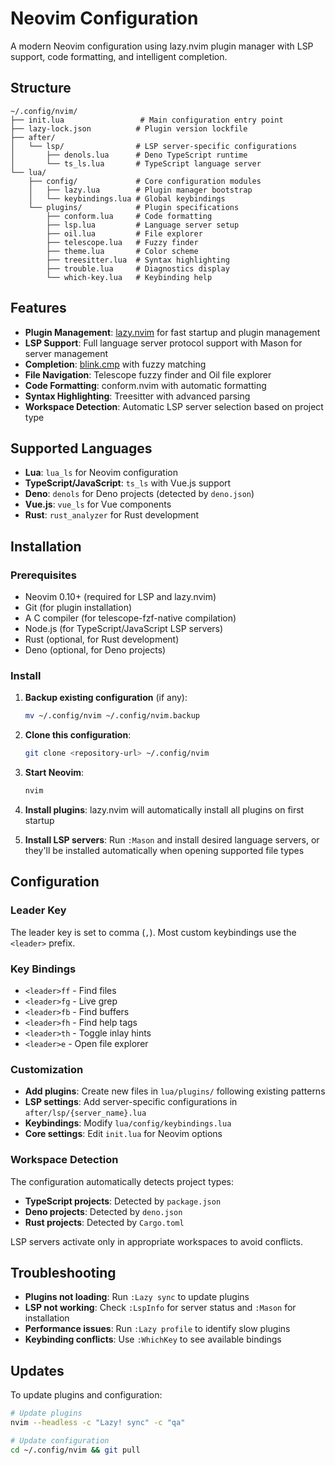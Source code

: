# Neovim Configuration

A modern Neovim configuration using lazy.nvim plugin manager with LSP support, code formatting, and intelligent completion.

## Structure

```
~/.config/nvim/
├── init.lua                 # Main configuration entry point
├── lazy-lock.json          # Plugin version lockfile
├── after/
│   └── lsp/                # LSP server-specific configurations
│       ├── denols.lua      # Deno TypeScript runtime
│       └── ts_ls.lua       # TypeScript language server
└── lua/
    ├── config/             # Core configuration modules
    │   ├── lazy.lua        # Plugin manager bootstrap
    │   └── keybindings.lua # Global keybindings
    └── plugins/            # Plugin specifications
        ├── conform.lua     # Code formatting
        ├── lsp.lua         # Language server setup
        ├── oil.lua         # File explorer
        ├── telescope.lua   # Fuzzy finder
        ├── theme.lua       # Color scheme
        ├── treesitter.lua  # Syntax highlighting
        ├── trouble.lua     # Diagnostics display
        └── which-key.lua   # Keybinding help
```

## Features

- **Plugin Management**: [lazy.nvim](https://github.com/folke/lazy.nvim) for fast startup and plugin management
- **LSP Support**: Full language server protocol support with Mason for server management
- **Completion**: [blink.cmp](https://github.com/Saghen/blink.cmp) with fuzzy matching
- **File Navigation**: Telescope fuzzy finder and Oil file explorer
- **Code Formatting**: conform.nvim with automatic formatting
- **Syntax Highlighting**: Treesitter with advanced parsing
- **Workspace Detection**: Automatic LSP server selection based on project type

## Supported Languages

- **Lua**: `lua_ls` for Neovim configuration
- **TypeScript/JavaScript**: `ts_ls` with Vue.js support
- **Deno**: `denols` for Deno projects (detected by `deno.json`)
- **Vue.js**: `vue_ls` for Vue components
- **Rust**: `rust_analyzer` for Rust development

## Installation

### Prerequisites

- Neovim 0.10+ (required for LSP and lazy.nvim)
- Git (for plugin installation)
- A C compiler (for telescope-fzf-native compilation)
- Node.js (for TypeScript/JavaScript LSP servers)
- Rust (optional, for Rust development)
- Deno (optional, for Deno projects)

### Install

1. **Backup existing configuration** (if any):
   ```bash
   mv ~/.config/nvim ~/.config/nvim.backup
   ```

2. **Clone this configuration**:
   ```bash
   git clone <repository-url> ~/.config/nvim
   ```

3. **Start Neovim**:
   ```bash
   nvim
   ```

4. **Install plugins**: lazy.nvim will automatically install all plugins on first startup

5. **Install LSP servers**: Run `:Mason` and install desired language servers, or they'll be installed automatically when opening supported file types

## Configuration

### Leader Key

The leader key is set to comma (`,`). Most custom keybindings use the `<leader>` prefix.

### Key Bindings

- `<leader>ff` - Find files
- `<leader>fg` - Live grep
- `<leader>fb` - Find buffers
- `<leader>fh` - Find help tags
- `<leader>th` - Toggle inlay hints
- `<leader>e` - Open file explorer

### Customization

- **Add plugins**: Create new files in `lua/plugins/` following existing patterns
- **LSP settings**: Add server-specific configurations in `after/lsp/{server_name}.lua`
- **Keybindings**: Modify `lua/config/keybindings.lua`
- **Core settings**: Edit `init.lua` for Neovim options

### Workspace Detection

The configuration automatically detects project types:
- **TypeScript projects**: Detected by `package.json`
- **Deno projects**: Detected by `deno.json`
- **Rust projects**: Detected by `Cargo.toml`

LSP servers activate only in appropriate workspaces to avoid conflicts.

## Troubleshooting

- **Plugins not loading**: Run `:Lazy sync` to update plugins
- **LSP not working**: Check `:LspInfo` for server status and `:Mason` for installation
- **Performance issues**: Run `:Lazy profile` to identify slow plugins
- **Keybinding conflicts**: Use `:WhichKey` to see available bindings

## Updates

To update plugins and configuration:

```bash
# Update plugins
nvim --headless -c "Lazy! sync" -c "qa"

# Update configuration
cd ~/.config/nvim && git pull
```